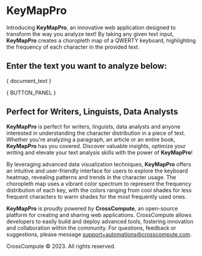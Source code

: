 # KeyMapPro 

Introducing **KeyMapPro**, an innovative web application designed to transform the way you analyze text! By taking any given text input, **KeyMapPro** creates a choropleth map of a QWERTY keyboard, highlighting the frequency of each character in the provided text.

## Enter the text you want to analyze below:

{ document_text }

{ BUTTON_PANEL }

## Perfect for Writers, Linguists, Data Analysts

**KeyMapPro** is perfect for writers, linguists, data analysts and anyone interested in understanding the character distribution in a piece of text. Whether you're analyzing a paragraph, an article or an entire book, **KeyMapPro** has you covered. Discover valuable insights, optimize your writing and elevate your text analysis skills with the power of **KeyMapPro**!

By leveraging advanced data visualization techniques, **KeyMapPro** offers an intuitive and user-friendly interface for users to explore the keyboard heatmap, revealing patterns and trends in the character usage. The choropleth map uses a vibrant color spectrum to represent the frequency distribution of each key, with the colors ranging from cool shades for less frequent characters to warm shades for the most frequently used ones.

**KeyMapPro** is proudly powered by **CrossCompute**, an open-source platform for creating and sharing web applications. CrossCompute allows developers to easily build and deploy advanced tools, fostering innovation and collaboration within the community. For questions, feedback or suggestions, please message [support+automations@crosscompute.com](mailto:support+automations@crosscompute.com).

CrossCompute © 2023. All rights reserved.

